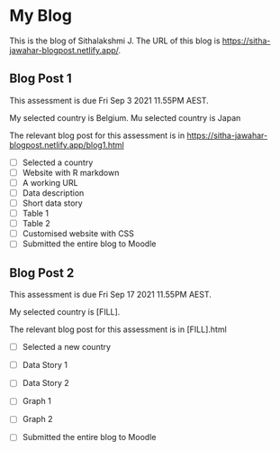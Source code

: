 # My Blog


This is the blog of Sithalakshmi J.
The URL of this blog is https://sitha-jawahar-blogpost.netlify.app/.

## Blog Post 1

This assessment is due Fri Sep 3 2021 11.55PM AEST.

My selected country is Belgium.
Mu selected country is Japan

The relevant blog post for this assessment is in https://sitha-jawahar-blogpost.netlify.app/blog1.html

- [ ] Selected a country
- [ ] Website with R markdown 
- [ ] A working URL
- [ ] Data description
- [ ] Short data story
- [ ] Table 1
- [ ] Table 2
- [ ] Customised website with CSS
- [ ] Submitted the entire blog to Moodle

## Blog Post 2

This assessment is due Fri Sep 17 2021 11.55PM AEST.

My selected country is [FILL].

The relevant blog post for this assessment is in [FILL].html

- [ ] Selected a new country
- [ ] Data Story 1
- [ ] Data Story 2
- [ ] Graph 1
- [ ] Graph 2
- [ ] Submitted the entire blog to Moodle

